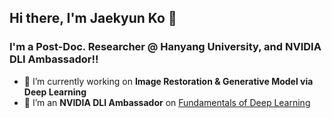 ## Hi there, I'm Jaekyun Ko 👋 

### I'm a Post-Doc. Researcher @ Hanyang University, and NVIDIA DLI Ambassador!!

- 🌱 I’m currently working on **Image Restoration & Generative Model via Deep Learning**
- 👯 I’m an **NVIDIA DLI Ambassador** on [Fundamentals of Deep Learning][DLI]

[DLI]: https://www.nvidia.com/en-gb/training/instructor-directory/bio/?instructorId=0031W00002iBzo7QAC
